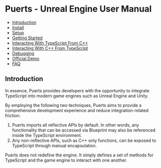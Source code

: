 # Puerts - Unreal Engine User Manual
- [Introduction](#introduction)
- [Install](./install.md)
- [Setup](./dev_environment.md)
- [Getting Started](./getting_started.md)
- [Interacting With TypeScript From C++](./engine_call_script.md)
- [Interacting With C++ From TypeScript](./typescript_interacts_cpp.md)
- [Debugging](./vscode_debug.md)
- [Official Demo](./demos.md)
- [FAQ](./faq.md)

## Introduction

In essence, Puerts provides developers with the opportunity to integrate TypeScript into modern game engines such as Unreal Engine and Unity.

By employing the following two techniques, Puerts aims to provide a comprehensive development experience and reduce integration-related friction:

1. Puerts imports all reflective APIs by default. In other words, any functionality that can be accessed via Blueprint may also be referenced inside the TypeScript environment.
2. Any non-reflective APIs, such as C++ only functions, can be exposed to TypeScript through manual encapsulation.

Puerts does not redefine the engine. It simply defines a set of methods for TypeScript and the game engine to interact with one another.